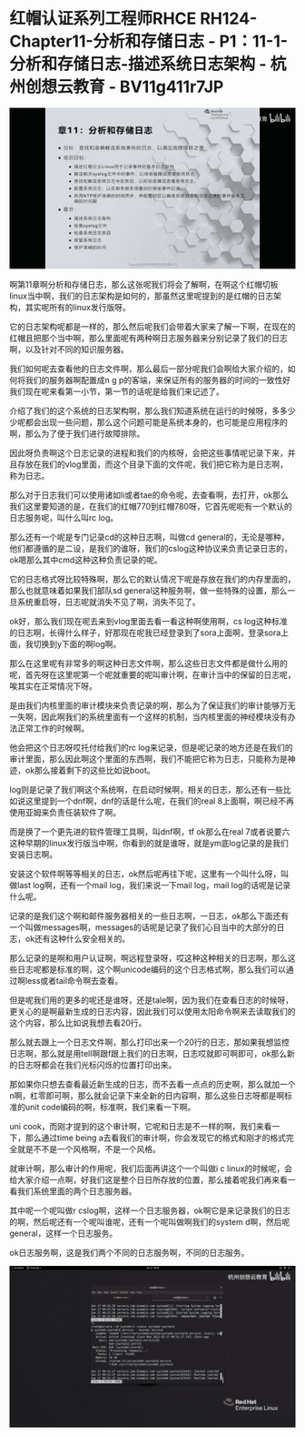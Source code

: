 # 红帽认证系列工程师RHCE RH124-Chapter11-分析和存储日志 - P1：11-1-分析和存储日志-描述系统日志架构 - 杭州创想云教育 - BV11g411r7JP

![](img/09faa539d331c7fcc873194ac438fe6a_0.png)

啊第11章啊分析和存储日志，那么这张呢我们将会了解啊，在啊这个红帽切板linux当中啊，我们的日志架构是如何的，那虽然这里呢提到的是红帽的日志架构，其实呢所有的linux发行版呀。

它的日志架构呢都是一样的，那么然后呢我们会带着大家来了解一下啊，在现在的红帽且把那个当中啊，那么里面呢有两种啊日志服务器来分别记录了我们的日志啊，以及针对不同的知识服务器。

我们如何呢去查看他的日志文件啊，那么最后一部分呢我们会啊给大家介绍的，如何将我们的服务器啊配置成n g p的客端，来保证所有的服务器的时间的一致性好我们现在呢来看第一小节，第一节的话呢是给我们来记述了。

介绍了我们的这个系统的日志架构啊，那么我们知道系统在运行的时候呀，多多少少呢都会出现一些问题，那么这个问题可能是系统本身的，也可能是应用程序的啊，那么为了便于我们进行故障排除。

因此呀负责啊这个日志记录的进程和我们的内核呀，会把这些事情呢记录下来，并且存放在我们的vlog里面，而这个目录下面的文件呢，我们把它称为是日志啊，称为日志。

那么对于日志我们可以使用诸如li或者tae的命令呢，去查看啊，去打开，ok那么我们这里要知道的是，在我们的红帽770到红帽780呀，它首先呢呃有一个默认的日志服务呢，叫什么叫rc log。

那么还有一个呢是专门记录cd的这种日志啊，叫做cd general的，无论是哪种，他们都遵循的是二设，是我们的谁呀，我们的cslog这种协议来负责记录日志的，ok嗯那么其中cmd这种这种负责记录的呢。

它的日志格式呀比较特殊啊，那么它的默认情况下呢是存放在我们的内存里面的，那么也就意味着如果我们部队sd general这种服务啊，做一些特殊的设置，那么一旦系统重启呀，日志呢就消失不见了啊，消失不见了。

ok好，那么我们现在呢去来到vlog里面去看一看这种啊使用啊，cs log这种标准的日志啊，长得什么样子，好那现在呢我已经登录到了sora上面啊，登录sora上面，我切换到y下面的啊log啊。

那么在这里呢有非常多的啊这种日志文件啊，那么这些日志文件都是做什么用的呢，首先呀在这里呢第一个呢就重要的呢叫审计啊，在审计当中的保留的日志呢，唉其实在正常情况下呀。

是由我们内核里面的审计模块来负责记录的啊，那么为了保证我们的审计能够万无一失啊，因此啊我们的系统里面有一个这样的机制，当内核里面的神经模块没有办法正常工作的时候啊。

他会把这个日志呀哎托付给我们的rc log来记录，但是呢记录的地方还是在我们的审计里面，那么因此啊这个里面的东西啊，我们不能把它称为日志，只能称为是神迹，ok那么接着剩下的这些比如说boot。

log则是记录了我们啊这个系统啊，在启动时候啊，相关的日志，那么还有一些比如说这里提到一个dnf啊，dnf的话是什么呢，在我们的real 8上面啊，啊已经不再使用亚姆来负责任装软件了啊。

而是换了一个更先进的软件管理工具啊，叫dnf啊，tf ok那么在real 7或者说要六这种早期的linux发行版当中啊，你看到的就是谁呀，就是ym底log记录的是我们安装日志啊。

安装这个软件啊等等相关的日志，ok然后呢再往下呢，这里有一个叫什么呀，叫做last log啊，还有一个mail log，我们来说一下mail log，mail log的话呢是记录什么呢。

记录的是我们这个啊和邮件服务器相关的一些日志啊，一日志，ok那么下面还有一个叫做messages啊，messages的话呢是记录了我们心目当中的大部分的日志，ok还有这种什么安全相关的。

那么记录的是啊和用户认证啊，啊远程登录呀，哎这种这种相关的日志啊，那么这些日志呢都是标准的啊，这个啊unicode编码的这个日志格式啊，那么我们可以通过啊less或者tail命令啊去查看。

但是呢我们用的更多的呢还是谁呀，还是tale啊，因为我们在查看日志的时候呀，更关心的是啊最新生成的日志内容，因此我们可以使用太阳命令啊来去读取我们的这个内容，那么比如说我想去看20行。

那么就去跟上一个日志文件啊，那么打印出来一个20行的日志，那如果我想监控日志啊，那么就是用tell啊跟f跟上我们的日志啊，日志哎就即可啊即可，ok那么新的日志呀都会在我们光标闪烁的位置打印出来。

那如果你只想去查看最近新生成的日志，而不去看一点点的历史啊，那么就加一个n啊，杠零即可啊，那么就会记录下来全新的日内容啊，那么这些日志呀都是啊标准的unit code编码的啊，标准啊，我们来看一下啊。

uni cook，而刚才提到的这个审计啊，它呢和日志是不一样的啊，我们来看一下，那么通过time being a去看我们的审计啊，你会发现它的格式和刚才的格式完全就是不不是一个风格啊，不是一个风格。

就审计啊，那么审计的作用呢，我们后面再讲这个一个叫做i c linux的时候呢，会给大家介绍一点啊，好我们这是整个日日所存放的位置，那么接着呢我们再来看一看我们系统里面的两个日志服务器。

其中呢一个呢叫做r cslog啊，这样一个日志服务器，ok啊它是来记录我们的日志的啊，然后呢还有一个呢叫谁呢，还有一个呢叫做啊我们的system d啊，然后呢general，这样一个日志服务。

ok日志服务啊，这是我们两个不同的日志服务啊，不同的日志服务。

![](img/09faa539d331c7fcc873194ac438fe6a_2.png)